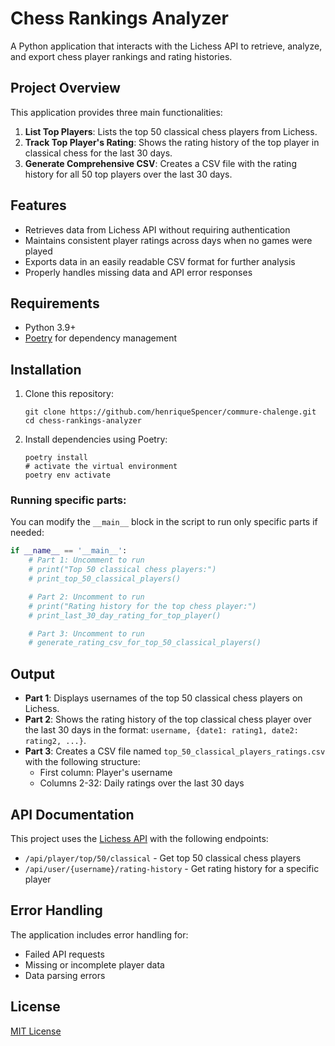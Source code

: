 # Chess Rankings Analyzer

A Python application that interacts with the Lichess API to retrieve, analyze, and export chess player rankings and rating histories.

## Project Overview

This application provides three main functionalities:

1. **List Top Players**: Lists the top 50 classical chess players from Lichess.
2. **Track Top Player's Rating**: Shows the rating history of the top player in classical chess for the last 30 days.
3. **Generate Comprehensive CSV**: Creates a CSV file with the rating history for all 50 top players over the last 30 days.

## Features

- Retrieves data from Lichess API without requiring authentication
- Maintains consistent player ratings across days when no games were played
- Exports data in an easily readable CSV format for further analysis
- Properly handles missing data and API error responses

## Requirements

- Python 3.9+
- [Poetry](https://python-poetry.org/) for dependency management

## Installation

1. Clone this repository:
   ```
   git clone https://github.com/henriqueSpencer/commure-chalenge.git
   cd chess-rankings-analyzer
   ```

2. Install dependencies using Poetry:
   ```
   poetry install
   # activate the virtual environment
   poetry env activate
   ```

### Running specific parts:

You can modify the `__main__` block in the script to run only specific parts if needed:

```python
if __name__ == '__main__':
    # Part 1: Uncomment to run
    # print("Top 50 classical chess players:")
    # print_top_50_classical_players()

    # Part 2: Uncomment to run 
    # print("Rating history for the top chess player:")
    # print_last_30_day_rating_for_top_player()

    # Part 3: Uncomment to run
    # generate_rating_csv_for_top_50_classical_players()
```

## Output

- **Part 1**: Displays usernames of the top 50 classical chess players on Lichess.
- **Part 2**: Shows the rating history of the top classical chess player over the last 30 days in the format: `username, {date1: rating1, date2: rating2, ...}`.
- **Part 3**: Creates a CSV file named `top_50_classical_players_ratings.csv` with the following structure:
  - First column: Player's username
  - Columns 2-32: Daily ratings over the last 30 days

## API Documentation

This project uses the [Lichess API](https://lichess.org/api) with the following endpoints:

- `/api/player/top/50/classical` - Get top 50 classical chess players
- `/api/user/{username}/rating-history` - Get rating history for a specific player

## Error Handling

The application includes error handling for:
- Failed API requests
- Missing or incomplete player data
- Data parsing errors


## License

[MIT License](LICENSE)